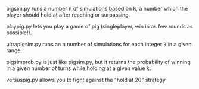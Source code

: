 pigsim.py runs a number n of simulations based on k, a number which the player should hold at after reaching or surpassing.

playpig.py lets you play a game of pig (singleplayer, win in as few rounds as possible!).

ultrapigsim.py runs an n number of simulations for each integer k in a given range.

pigsimprob.py is just like pigsim.py, but it returns the probability of winning in a given number of turns while holding at a given value k.

versuspig.py allows you to fight against the "hold at 20" strategy
